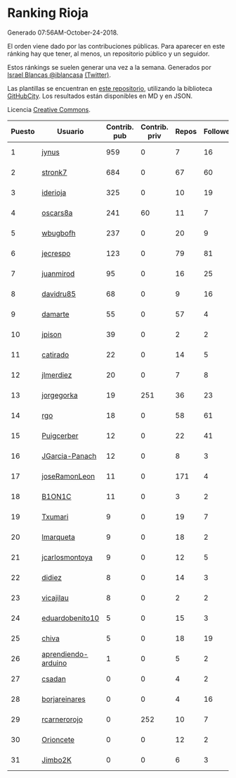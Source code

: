 # Ranking Rioja

Generado 07:56AM-October-24-2018.

El orden viene dado por las contribuciones públicas. Para aparecer en este ránking hay que tener, al menos, un repositorio público y un seguidor.

Estos ránkings se suelen generar una vez a la semana. Generados por [Israel Blancas @iblancasa](https://github.com/iblancasa/) [(Twitter)](https://twitter.com/iblancasa).

Las plantillas se encuentran en [este repositorio](https://github.com/iblancasa/GH-Spanish-Ranking), utilizando la biblioteca [GitHubCity](https://github.com/iblancasa/GitHubCity). Los resultados están disponibles en MD y en JSON.

Licencia [Creative Commons](https://creativecommons.org/licenses/by/4.0/).

| Puesto   |  Usuario  | Contrib. pub | Contrib. priv |Repos| Followers | Desde |  Avatar  |
|----------|-----------|--------------|---------------|-----|-----------|-------|----------|
|1|[jynus](https://github.com/jynus)|959|0|7|16|2014-08-28|![jynus]()|
|2|[stronk7](https://github.com/stronk7)|684|0|67|60|2009-12-14|![stronk7]()|
|3|[iderioja](https://github.com/iderioja)|325|0|10|19|2013-07-25|![iderioja]()|
|4|[oscars8a](https://github.com/oscars8a)|241|60|11|7|2017-11-13|![oscars8a]()|
|5|[wbugbofh](https://github.com/wbugbofh)|237|0|20|9|2013-04-24|![wbugbofh]()|
|6|[jecrespo](https://github.com/jecrespo)|123|0|79|81|2012-03-15|![jecrespo]()|
|7|[juanmirod](https://github.com/juanmirod)|95|0|16|25|2013-02-27|![juanmirod]()|
|8|[davidru85](https://github.com/davidru85)|68|0|9|16|2010-11-08|![davidru85]()|
|9|[damarte](https://github.com/damarte)|55|0|57|4|2013-04-30|![damarte]()|
|10|[jpison](https://github.com/jpison)|39|0|2|2|2013-12-02|![jpison]()|
|11|[catirado](https://github.com/catirado)|22|0|14|5|2010-08-04|![catirado]()|
|12|[jlmerdiez](https://github.com/jlmerdiez)|20|0|7|8|2014-01-24|![jlmerdiez]()|
|13|[jorgegorka](https://github.com/jorgegorka)|19|251|36|23|2008-05-07|![jorgegorka]()|
|14|[rgo](https://github.com/rgo)|18|0|58|61|2009-01-16|![rgo]()|
|15|[Puigcerber](https://github.com/Puigcerber)|12|0|22|41|2011-06-22|![Puigcerber]()|
|16|[JGarcia-Panach](https://github.com/JGarcia-Panach)|12|0|8|3|2015-07-08|![JGarcia-Panach]()|
|17|[joseRamonLeon](https://github.com/joseRamonLeon)|11|0|171|4|2012-04-26|![joseRamonLeon]()|
|18|[B1ON1C](https://github.com/B1ON1C)|11|0|3|2|2017-05-23|![B1ON1C]()|
|19|[Txumari](https://github.com/Txumari)|9|0|19|7|2010-09-16|![Txumari]()|
|20|[lmarqueta](https://github.com/lmarqueta)|9|0|18|2|2015-09-17|![lmarqueta]()|
|21|[jcarlosmontoya](https://github.com/jcarlosmontoya)|9|0|12|5|2014-05-23|![jcarlosmontoya]()|
|22|[didiez](https://github.com/didiez)|8|0|14|3|2011-02-22|![didiez]()|
|23|[vicajilau](https://github.com/vicajilau)|8|0|2|2|2017-12-01|![vicajilau]()|
|24|[eduardobenito10](https://github.com/eduardobenito10)|5|0|15|3|2011-09-06|![eduardobenito10]()|
|25|[chiva](https://github.com/chiva)|5|0|18|19|2010-06-15|![chiva]()|
|26|[aprendiendo-arduino](https://github.com/aprendiendo-arduino)|1|0|5|2|2016-09-02|![aprendiendo-arduino]()|
|27|[csadan](https://github.com/csadan)|0|0|4|2|2014-01-21|![csadan]()|
|28|[borjareinares](https://github.com/borjareinares)|0|0|4|16|2011-01-26|![borjareinares]()|
|29|[rcarnerorojo](https://github.com/rcarnerorojo)|0|252|10|7|2014-04-17|![rcarnerorojo]()|
|30|[Orioncete](https://github.com/Orioncete)|0|0|12|2|2016-03-12|![Orioncete]()|
|31|[Jimbo2K](https://github.com/Jimbo2K)|0|0|6|3|2016-03-15|![Jimbo2K]()|
